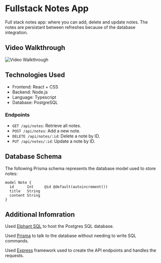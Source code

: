# Fullstack Notes App

Full stack notes app: where you can add, delete and update notes.
The notes are persistant between refreshes because of the database integration.

## Video Walkthrough

<img src='https://imgur.com/5sD8jad.gif' title='Video Walkthrough' width='' alt='Video Walkthrough' />

## Technologies Used

- Frontend: React + CSS
- Backend: Node.js
- Language: Typescript
- Database: PostgreSQL

### Endpoints

- `GET /api/notes`: Retrieve all notes.
- `POST /api/notes`: Add a new note.
- `DELETE /api/notes/:id`: Delete a note by ID.
- `PUT /api/notes/:id`: Update a note by ID.

## Database Schema

The following Prisma schema represents the database model used to store notes:

```prisma
model Note {
  id      Int     @id @default(autoincrement())
  title   String
  content String
}
```

## Additional Infomration

Used [Elphant SQL](https://www.elephantsql.com/) to host the Postgres SQL database.

Used [Prisma](https://www.prisma.io/docs/orm/prisma-client) to talk to the database without needing to write SQL commands.

Used [Express](https://expressjs.com/) framework used to create the API endpoints and handles the requests.